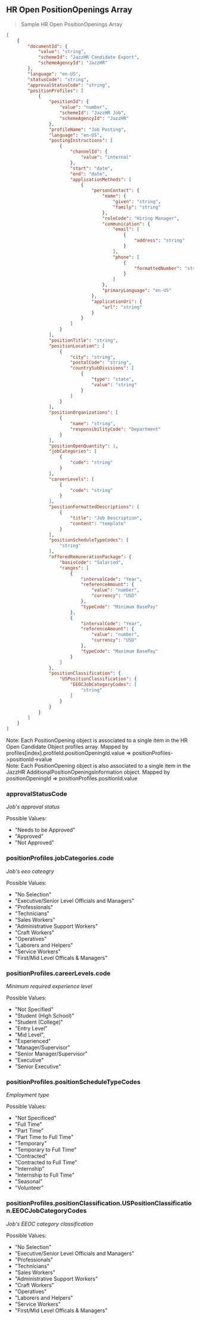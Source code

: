 ## HR Open PositionOpenings Array

> Sample HR Open PositionOpenings Array

```json
[
    {
        "documentId": {
            "value": "string",
            "schemeId": "JazzHR Candidate Export",
            "schemeAgencyId": "JazzHR"
        },
        "language": "en-US",
        "statusCode": "string",
        "approvalStatusCode": "string",
        "positionProfiles": [
            {
                "positionId": {
                    "value": "number",
                    "schemeId": "JazzHR Job",
                    "schemeAgencyId": "JazzHR"
                },
                "profileName": "Job Posting",
                "language": "en-US",
                "postingInstructions": [
                    {
                        "channelId": {
                            "value": "internal"
                        },
                        "start": "date",
                        "end": "date",
                        "applicationMethods": [
                            {
                                "personContact": {
                                    "name": {
                                        "given": "string",
                                        "family": "string"
                                    },
                                    "roleCode": "Hiring Manager",
                                    "communication": {
                                        "email": [
                                            {
                                                "address": "string"
                                            }
                                        ],
                                        "phone": [
                                            {
                                                "formattedNumber": "string"
                                            }
                                        ]
                                    },
                                    "primaryLanguage": "en-US"
                                },
                                "applicationUri": {
                                    "url": "string"
                                }
                            }
                        ]
                    }
                ],
                "positionTitle": "string",
                "positionLocation": [
                    {
                        "city": "string",
                        "postalCode": "string",
                        "countrySubDivisions": [
                            {
                                "type": "state",
                                "value": "string"
                            }
                        ]
                    }
                ],
                "positionOrganizations": [
                    {
                        "name": "string",
                        "responsibilityCode": "Department"
                    }
                ],
                "positionOpenQuantity": 1,
                "jobCategories": [
                    {
                        "code": "string"
                    }
                ],
                "careerLevels": [
                    {
                        "code": "string"
                    }
                ],
                "positionFormattedDescriptions": [
                    {
                        "title": "Job Description",
                        "content": "template"
                    }
                ],
                "positionScheduleTypeCodes": [
                    "string"
                ],
                "offeredRemunerationPackage": {
                    "basisCode": "Salaried",
                    "ranges": [
                        {
                            "intervalCode": "Year",
                            "referenceAmount": {
                                "value": "number",
                                "currency": "USD"
                            },
                            "typeCode": "Minimum BasePay"
                        },
                        {
                            "intervalCode": "Year",
                            "referenceAmount": {
                                "value": "number",
                                "currency": "USD"
                            },
                            "typeCode": "Maximum BasePay"
                        }
                    ]
                },
                "positionClassification": {
                    "USPositionClassification": {
                        "EEOCJobCategoryCodes": [
                            "string"
                        ]
                    }
                }
            }
        ]
    }
]
```

<aside class="notice">
Note: Each PositionOpening object is associated to a single item in the HR Open Candidate Object profiles array. Mapped by profiles[index].profileId.positionOpeningId.value => positionProfiles->positionId->value
</aside>

<aside class="notice">
Note: Each PositionOpening object is also associated to a single item in the JazzHR AdditionalPositionOpeningsInformation object. Mapped by positionOpeningId => positionProfiles.positionId.value
</aside>

### approvalStatusCode

*Job's approval status*

Possible Values:

- "Needs to be Approved"
- "Approved"
- "Not Approved"

### positionProfiles.jobCategories.code

*Job's eeo cateogry*

Possible Values:

- "No Selection"
- "Executive/Senior Level Officials and Managers"
- "Professionals"
- "Technicians"
- "Sales Workers"
- "Administrative Support Workers"
- "Craft Workers"
- "Operatives"
- "Laborers and Helpers"
- "Service Workers"
- "First/Mid Level Officals & Managers"

### positionProfiles.careerLevels.code

*Minimum required experience level*

Possible Values:

- "Not Specified"
- "Student (High School)"
- "Student (College)"
- "Entry Level"
- "Mid Level",
- "Experienced"
- "Manager/Supervisor"
- "Senior Manager/Supervisor"
- "Executive"
- "Senior Executive"

### positionProfiles.positionScheduleTypeCodes

*Employment type*

Possible Values:

- "Not Specificed"
- "Full Time"
- "Part Time"
- "Part Time to Full Time"
- "Temporary"
- "Temporary to Full Time"
- "Contracted"
- "Contracted to Full Time"
- "Internship"
- "Internship to Full Time"
- "Seasonal"
- "Volunteer"

### positionProfiles.positionClassification.USPositionClassification.EEOCJobCategoryCodes

*Job's EEOC category classification*

Possible Values:

- "No Selection"
- "Executive/Senior Level Officials and Managers"
- "Professionals"
- "Technicians"
- "Sales Workers"
- "Administrative Support Workers"
- "Craft Workers"
- "Operatives"
- "Laborers and Helpers"
- "Service Workers"
- "First/Mid Level Officals & Managers"
